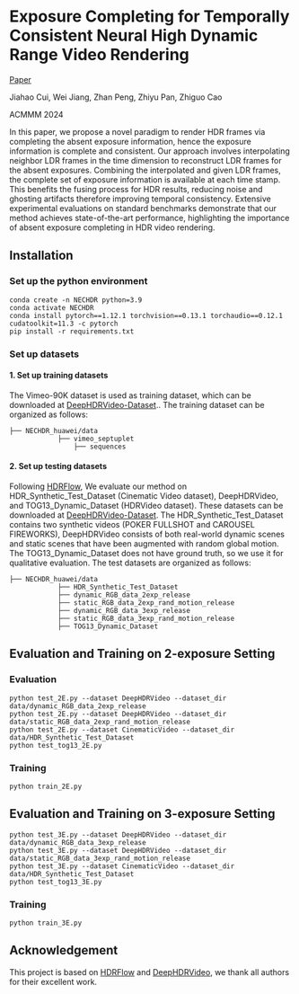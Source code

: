 # Exposure Completing for Temporally Consistent Neural High Dynamic Range Video Rendering

[Paper](https://arxiv.org/pdf/2407.13309) <br>

Jiahao Cui, Wei Jiang, Zhan Peng, Zhiyu Pan, Zhiguo Cao <br>

ACMMM 2024 <br>

In this paper, we propose a novel paradigm to render HDR frames via completing the absent exposure information, hence the exposure information is complete and consistent. Our approach involves interpolating neighbor LDR frames in the time dimension to reconstruct LDR
frames for the absent exposures. Combining the interpolated and given LDR frames, the complete set of exposure information is
available at each time stamp. This benefits the fusing process for HDR results, reducing noise and ghosting artifacts therefore improving temporal consistency. Extensive experimental evaluations
on standard benchmarks demonstrate that our method achieves state-of-the-art performance, highlighting the importance of absent exposure completing in HDR video rendering.

## Installation

### Set up the python environment

```
conda create -n NECHDR python=3.9
conda activate NECHDR
conda install pytorch==1.12.1 torchvision==0.13.1 torchaudio==0.12.1 cudatoolkit=11.3 -c pytorch
pip install -r requirements.txt
```

### Set up datasets

#### 1. Set up training datasets
The Vimeo-90K dataset is used as training dataset, which can be downloaded at [DeepHDRVideo-Dataset](https://github.com/guanyingc/DeepHDRVideo-Dataset).. The training dataset can be organized as follows:
```
├── NECHDR_huawei/data
            ├── vimeo_septuplet
                ├── sequences
```

#### 2. Set up testing datasets
Following [HDRFlow](https://github.com/OpenImagingLab/HDRFlow), We evaluate our method on HDR_Synthetic_Test_Dataset (Cinematic Video dataset), DeepHDRVideo, and TOG13_Dynamic_Dataset (HDRVideo dataset). These datasets can be downloaded at [DeepHDRVideo-Dataset](https://github.com/guanyingc/DeepHDRVideo-Dataset). The HDR_Synthetic_Test_Dataset contains two synthetic videos (POKER FULLSHOT and CAROUSEL FIREWORKS), DeepHDRVideo consists of both real-world dynamic scenes and static scenes that have been augmented with random global motion. The TOG13_Dynamic_Dataset does not have ground truth, so we use it for qualitative evaluation. The test datasets are organized as follows:

```
├── NECHDR_huawei/data
            ├── HDR_Synthetic_Test_Dataset
            ├── dynamic_RGB_data_2exp_release
            ├── static_RGB_data_2exp_rand_motion_release
            ├── dynamic_RGB_data_3exp_release
            ├── static_RGB_data_3exp_rand_motion_release
            ├── TOG13_Dynamic_Dataset
```

## Evaluation and Training on 2-exposure Setting

### Evaluation

```
python test_2E.py --dataset DeepHDRVideo --dataset_dir data/dynamic_RGB_data_2exp_release
python test_2E.py --dataset DeepHDRVideo --dataset_dir data/static_RGB_data_2exp_rand_motion_release
python test_2E.py --dataset CinematicVideo --dataset_dir data/HDR_Synthetic_Test_Dataset
python test_tog13_2E.py
```

### Training

```
python train_2E.py
```

## Evaluation and Training on 3-exposure Setting

```
python test_3E.py --dataset DeepHDRVideo --dataset_dir data/dynamic_RGB_data_3exp_release
python test_3E.py --dataset DeepHDRVideo --dataset_dir data/static_RGB_data_3exp_rand_motion_release
python test_3E.py --dataset CinematicVideo --dataset_dir data/HDR_Synthetic_Test_Dataset
python test_tog13_3E.py
```

### Training

```
python train_3E.py
```
## Acknowledgement

This project is based on [HDRFlow](https://github.com/OpenImagingLab/HDRFlow) and [DeepHDRVideo](https://github.com/guanyingc/DeepHDRVideo), we thank all authors for their excellent work.
